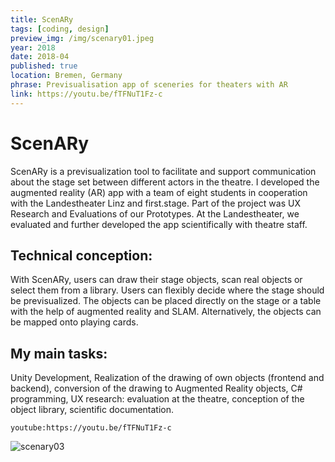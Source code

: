 ```yaml
---
title: ScenARy
tags: [coding, design]
preview_img: /img/scenary01.jpeg
year: 2018
date: 2018-04
published: true
location: Bremen, Germany
phrase: Previsualisation app of sceneries for theaters with AR
link: https://youtu.be/fTFNuT1Fz-c
---
```


# ScenARy

ScenARy is a previsualization tool to facilitate and support communication about the stage set between different actors in the theatre.
I developed the augmented reality (AR) app with a team of eight students in cooperation with the Landestheater Linz and first.stage. Part of the project was UX Research and Evaluations of our Prototypes. At the Landestheater, we evaluated and further developed the app scientifically with theatre staff.

## Technical conception:

With ScenARy, users can draw their stage objects, scan real objects or select them from a library. Users can flexibly decide where the stage should be previsualized. The objects can be placed directly on the stage or a table with the help of augmented reality and SLAM. Alternatively, the objects can be mapped onto playing cards.

## My main tasks:

Unity Development, Realization of the drawing of own objects (frontend and backend), conversion of the drawing to Augmented Reality objects, C# programming, UX research: evaluation at the theatre, conception of the object library, scientific documentation.

`youtube:https://youtu.be/fTFNuT1Fz-c`

![scenary03](/img/scenary03.jpg)
